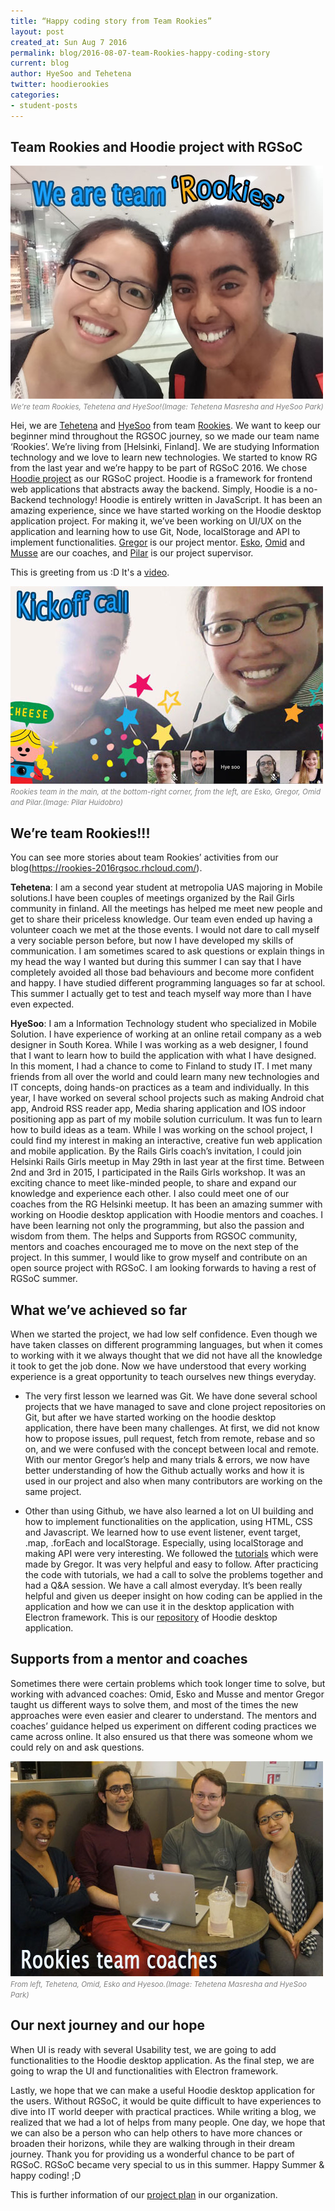 ```yaml
---
title: “Happy coding story from Team Rookies”
layout: post
created_at: Sun Aug 7 2016
permalink: blog/2016-08-07-team-Rookies-happy-coding-story
current: blog
author: HyeSoo and Tehetena 
twitter: hoodierookies
categories:
- student-posts
---
```


## Team Rookies and Hoodie project with RGSoC

![Team Rookies, Tehetena and Hyesoo](/img/blog/2016/team-Rookies.jpg)
<font color="grey"><small><i>We're team Rookies, Tehetena and HyeSoo!(Image: Tehetena Masresha and HyeSoo Park)</i></small></font>

Hei, we are [Tehetena](https://github.com/titay2) and [HyeSoo](https://github.com/flyjwayur) from team [Rookies](https://twitter.com/hoodierookies). We want to keep our beginner mind throughout the RGSOC journey, so we made our team name ‘Rookies’. We’re living from [Helsinki, Finland]. We are studying Information technology and we love to learn new technologies. We started to know RG from the last year and we’re happy to be part of RGSoC 2016. 
We chose [Hoodie project](http://hood.ie/) as our RGSoC project. Hoodie is a framework for frontend web applications that abstracts away the backend. Simply, Hoodie is a no-Backend technology! Hoodie is entirely written in JavaScript. It has been an amazing experience, since we have started working on the Hoodie desktop application project. For making it, we’ve been working on UI/UX on the application and learning how to use Git, Node, localStorage and API to implement functionalities. 
[Gregor](https://twitter.com/gr2m) is our project mentor. [Esko](https://twitter.com/orfjackal), [Omid](https://twitter.com/omidfi) and [Musse](https://github.com/mussebekabil) are our coaches, and [Pilar](https://twitter.com/Althaire) is our project supervisor. 

This is greeting from us :D It's a [video](https://youtu.be/tn7UmasvaKU).

![Kick-off meeting with mentor, coaches](/img/blog/2016/team-Rookies-kickoffcall.jpg)
<font color="grey"><small><i>Rookies team in the main, at the bottom-right corner, from the left, are Esko, Gregor, Omid and Pilar.(Image: Pilar Huidobro)</i></small></font>


## We’re team Rookies!!!

You can see more stories about team Rookies’ activities from our blog(https://rookies-2016rgsoc.rhcloud.com/).

**Tehetena**: I am a second year student at metropolia UAS majoring in Mobile solutions.I have been couples of meetings organized by the Rail Girls community in finland. All the meetings has helped me meet new people and get to share their priceless knowledge. Our team even ended up having a volunteer coach we met at the those events. I would not dare to call myself a very sociable person before, but now I have developed my skills of communication. I am sometimes scared to ask questions or explain things in my head the way I wanted but during this summer I can say that I have completely avoided all those bad behaviours and become more confident and happy.
I have studied different programming languages so far at school. This summer I actually get to test and teach myself way more than I have even expected.

**HyeSoo**: I am a Information Technology student who specialized in Mobile Solution. I have experience of working at an online retail company as a web designer in South Korea. While I was working as a web designer, I found that I want to learn how to build the application with what I have designed. In this moment, I had a chance to come to Finland to study IT. I met many friends from all over the world and could learn many new technologies and IT concepts, doing hands-on practices as a team and individually. In this year, I have worked on several school projects such as making Android chat app, Android RSS reader app, Media sharing application and IOS indoor positioning app as part of my mobile solution curriculum. It was fun to learn how to build ideas as a team. While I was working on the school project, I could find my interest in making an interactive, creative fun web application and mobile application. 
By the Rails Girls coach’s invitation, I could join Helsinki Rails Girls meetup in May 29th in last year at the first time. Between 2nd and 3rd in 2015, I participated in the Rails Girls workshop. It was an exciting chance to meet like-minded people, to share and expand our knowledge and experience each other. I also could meet one of our coaches from the RG Helsinki meetup. 
It has been an amazing summer with working on Hoodie desktop application with Hoodie mentors and coaches. I have been learning not only the programming, but also the passion and wisdom from them. The helps and Supports from RGSOC community, mentors and coaches encouraged me to move on the next step of the project. In this summer, I would like to grow myself and contribute on an open source project with RGSoC. I am looking forwards to having a rest of RGSoC summer.

## What we’ve achieved so far
When we started the project, we had low self confidence. Even though we have taken classes on different programming languages, but when it comes to working with it we always thought that we did not have all the knowledge it took to get the job done. Now we have understood that every working experience is a great opportunity to teach ourselves new things everyday.

* The very first lesson we learned was Git. We have done several school projects that we have managed to save and clone project repositories on Git, but after we have started working on the hoodie desktop application, there have been many challenges. At first, we did not know how to propose issues, pull request, fetch from remote, rebase and so on, and we were confused with the concept between local and remote. With our mentor Gregor’s help and many trials & errors, we now have better understanding of how the Github actually works and how it is used in our project and also when many contributors are working on the same project.

* Other than using Github, we have also learned a lot on UI building and how to implement functionalities on the application, using HTML, CSS and Javascript. We learned how to use event listener, event target, .map, .forEach and localStorage. Especially, using localStorage and making API were very interesting. We followed the [tutorials](https://github.com/gr2m/localstorage-tutorial/) which were made by Gregor. It was very helpful and easy to follow. After practicing the code with tutorials, we had a call to solve the problems together and had a Q&A session. We have a call almost everyday. It’s been really helpful and given us deeper insight on how coding can be applied in the application and how we can use it in the desktop application with Electron framework. 
This is our [repository](https://github.com/Rookies-RGSOC2016/hoodie-electron-app) of Hoodie desktop application.

## Supports from a mentor and coaches
Sometimes there were certain problems which took longer time to solve, but working with advanced coaches: Omid, Esko and Musse and mentor Gregor taught us different ways to solve them, and most of the times the new approaches were even easier and clearer to understand. The mentors and coaches’ guidance helped us experiment on different coding practices we came across online. It also ensured us that there was someone whom we could rely on and ask questions.

![First meeting with Coaches in Helsinki, Finland](/img/blog/2016/team-Rookies-coaches.jpg)
<font color="grey"><small><i>From left, Tehetena, Omid, Esko and Hyesoo.(Image: Tehetena Masresha and HyeSoo Park)</i></small></font>

## Our next journey and our hope
When UI is ready with several Usability test, we are going to add functionalities to the Hoodie desktop application. As the final step, we are going to wrap the UI and functionalities with Electron framework.

Lastly, we hope that we can make a useful Hoodie desktop application for the users. Without RGSoC, it would be quite difficult to have experiences to dive into IT world deeper with practical practices. While writing a blog, we realized that we had a lot of helps from many people. One day, we hope that we can also be a person who can help others to have more chances or broaden their horizons, while they are walking through in their dream journey. Thank you for providing us a wonderful chance to be part of  RGSoC. RGSoC became very special to us in this summer. Happy Summer & happy coding! ;D 

This is further information of our [project plan](https://github.com/Rookies-RGSOC2016/Project_Plan) in our organization.


